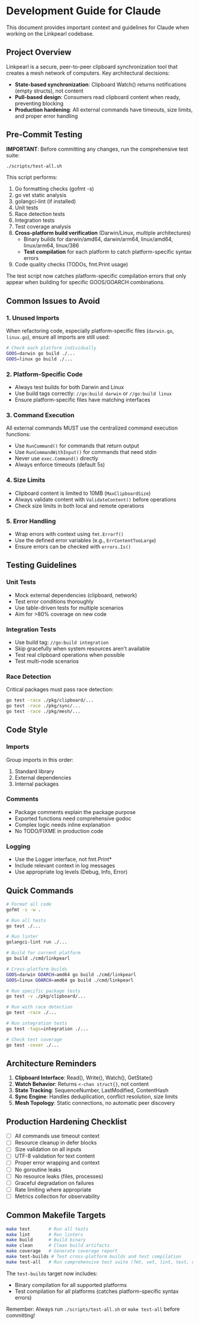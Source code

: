 # Development Guide for Claude

This document provides important context and guidelines for Claude when working on the Linkpearl codebase.

## Project Overview

Linkpearl is a secure, peer-to-peer clipboard synchronization tool that creates a mesh network of computers. Key architectural decisions:

- **State-based synchronization**: Clipboard Watch() returns notifications (empty structs), not content
- **Pull-based design**: Consumers read clipboard content when ready, preventing blocking
- **Production hardening**: All external commands have timeouts, size limits, and proper error handling

## Pre-Commit Testing

**IMPORTANT**: Before committing any changes, run the comprehensive test suite:

```bash
./scripts/test-all.sh
```

This script performs:
1. Go formatting checks (gofmt -s)
2. go vet static analysis
3. golangci-lint (if installed)
4. Unit tests
5. Race detection tests
6. Integration tests
7. Test coverage analysis
8. **Cross-platform build verification** (Darwin/Linux, multiple architectures)
   - Binary builds for darwin/amd64, darwin/arm64, linux/amd64, linux/arm64, linux/386
   - **Test compilation** for each platform to catch platform-specific syntax errors
9. Code quality checks (TODOs, fmt.Print usage)

The test script now catches platform-specific compilation errors that only appear when building for specific GOOS/GOARCH combinations.

## Common Issues to Avoid

### 1. Unused Imports
When refactoring code, especially platform-specific files (`darwin.go`, `linux.go`), ensure all imports are still used:
```bash
# Check each platform individually
GOOS=darwin go build ./...
GOOS=linux go build ./...
```

### 2. Platform-Specific Code
- Always test builds for both Darwin and Linux
- Use build tags correctly: `//go:build darwin` or `//go:build linux`
- Ensure platform-specific files have matching interfaces

### 3. Command Execution
All external commands MUST use the centralized command execution functions:
- Use `RunCommand()` for commands that return output
- Use `RunCommandWithInput()` for commands that need stdin
- Never use `exec.Command()` directly
- Always enforce timeouts (default 5s)

### 4. Size Limits
- Clipboard content is limited to 10MB (`MaxClipboardSize`)
- Always validate content with `ValidateContent()` before operations
- Check size limits in both local and remote operations

### 5. Error Handling
- Wrap errors with context using `fmt.Errorf()`
- Use the defined error variables (e.g., `ErrContentTooLarge`)
- Ensure errors can be checked with `errors.Is()`

## Testing Guidelines

### Unit Tests
- Mock external dependencies (clipboard, network)
- Test error conditions thoroughly
- Use table-driven tests for multiple scenarios
- Aim for >80% coverage on new code

### Integration Tests
- Use build tag: `//go:build integration`
- Skip gracefully when system resources aren't available
- Test real clipboard operations when possible
- Test multi-node scenarios

### Race Detection
Critical packages must pass race detection:
```bash
go test -race ./pkg/clipboard/...
go test -race ./pkg/sync/...
go test -race ./pkg/mesh/...
```

## Code Style

### Imports
Group imports in this order:
1. Standard library
2. External dependencies
3. Internal packages

### Comments
- Package comments explain the package purpose
- Exported functions need comprehensive godoc
- Complex logic needs inline explanation
- No TODO/FIXME in production code

### Logging
- Use the Logger interface, not fmt.Print*
- Include relevant context in log messages
- Use appropriate log levels (Debug, Info, Error)

## Quick Commands

```bash
# Format all code
gofmt -s -w .

# Run all tests
go test ./...

# Run linter
golangci-lint run ./...

# Build for current platform
go build ./cmd/linkpearl

# Cross-platform builds
GOOS=darwin GOARCH=amd64 go build ./cmd/linkpearl
GOOS=linux GOARCH=amd64 go build ./cmd/linkpearl

# Run specific package tests
go test -v ./pkg/clipboard/...

# Run with race detection
go test -race ./...

# Run integration tests
go test -tags=integration ./...

# Check test coverage
go test -cover ./...
```

## Architecture Reminders

1. **Clipboard Interface**: Read(), Write(), Watch(), GetState()
2. **Watch Behavior**: Returns `<-chan struct{}`, not content
3. **State Tracking**: SequenceNumber, LastModified, ContentHash
4. **Sync Engine**: Handles deduplication, conflict resolution, size limits
5. **Mesh Topology**: Static connections, no automatic peer discovery

## Production Hardening Checklist

- [ ] All commands use timeout context
- [ ] Resource cleanup in defer blocks
- [ ] Size validation on all inputs
- [ ] UTF-8 validation for text content
- [ ] Proper error wrapping and context
- [ ] No goroutine leaks
- [ ] No resource leaks (files, processes)
- [ ] Graceful degradation on failures
- [ ] Rate limiting where appropriate
- [ ] Metrics collection for observability

## Common Makefile Targets

```bash
make test       # Run all tests
make lint       # Run linters
make build      # Build binary
make clean      # Clean build artifacts
make coverage   # Generate coverage report
make test-builds # Test cross-platform builds and test compilation
make test-all   # Run comprehensive test suite (fmt, vet, lint, test, race, integration, builds)
```

The `test-builds` target now includes:
- Binary compilation for all supported platforms
- Test compilation for all platforms (catches platform-specific syntax errors)

Remember: Always run `./scripts/test-all.sh` or `make test-all` before committing!